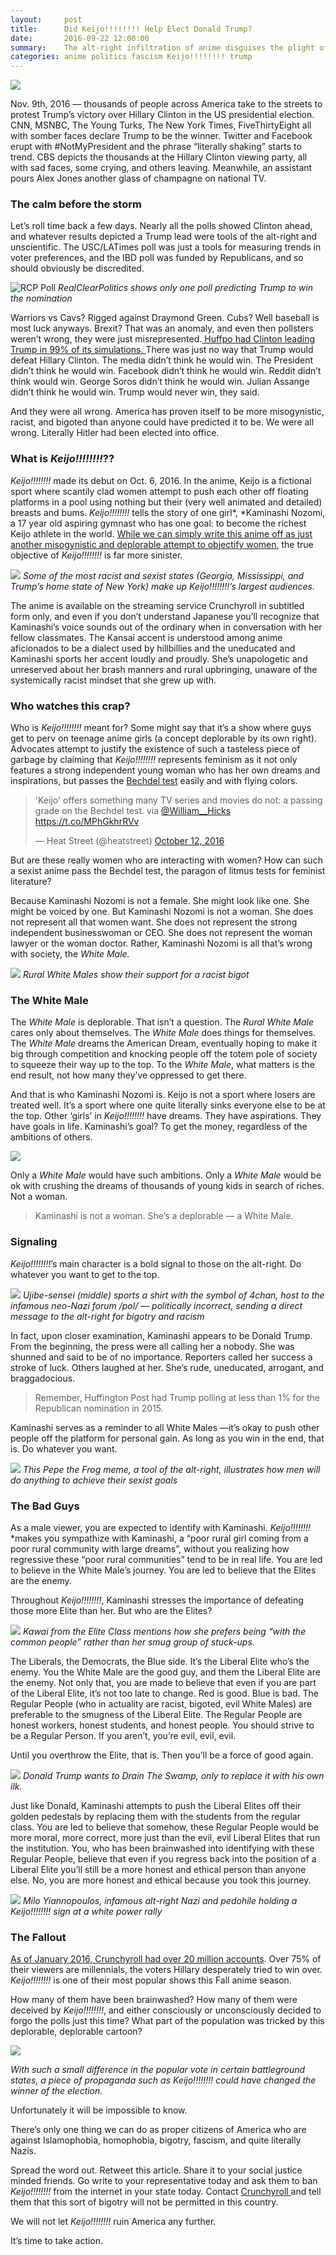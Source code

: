 ```yaml
---
layout:     post
title:      Did Keijo!!!!!!!! Help Elect Donald Trump?
date:       2016-09-22 12:00:00
summary:    The alt-right infiltration of anime disguises the plight of Rural White Males through cute anime girls.
categories: anime politics fascism Keijo!!!!!!!! trump
---
```


![](https://cdn-images-1.medium.com/max/2000/1*Jmq0QRsmyqEzhkUiW-KDzw.png)

Nov. 9th, 2016 — thousands of people across America take to the streets to
protest Trump’s victory over Hillary Clinton in the US presidential election.
CNN, MSNBC, The Young Turks, The New York Times, FiveThirtyEight all with somber
faces declare Trump to be the winner. Twitter and Facebook erupt with
#NotMyPresident and the phrase “literally shaking” starts to trend. CBS depicts
the thousands at the Hillary Clinton viewing party, all with sad faces, some
crying, and others leaving. Meanwhile, an assistant pours Alex Jones another
glass of champagne on national TV.

### The calm before the storm

Let’s roll time back a few days. Nearly all the polls showed Clinton ahead, and
whatever results depicted a Trump lead were tools of the alt-right and
unscientific. The USC/LATimes poll was just a tools for measuring trends in
voter preferences, and the IBD poll was funded by Republicans, and so should
obviously be discredited.

![RCP Poll](https://cdn-images-1.medium.com/max/800/1*lbURelFAQxqxVzVeDSHD6g.png)
*RealClearPolitics shows only one poll predicting Trump to win the nomination*

Warriors vs Cavs? Rigged against Draymond Green. Cubs? Well baseball is most
luck anyways. Brexit? That was an anomaly, and even then pollsters weren’t
wrong, they were just misrepresented.[ Huffpo had Clinton leading Trump in 99%
of its simulations.
](http://elections.huffingtonpost.com/pollster/2016-general-election-trump-vs-clinton)There
was just no way that Trump would defeat Hillary Clinton. The media didn’t think
he would win. The President didn’t think he would win. Facebook didn’t think he
would win. Reddit didn’t think would win. George Soros didn’t think he would
win. Julian Assange didn’t think he would win. Trump would never win, they said.

And they were all wrong. America has proven itself to be more misogynistic,
racist, and bigoted than anyone could have predicted it to be. We were all
wrong. Literally Hitler had been elected into office.

### What is *Keijo!!!!!!!!*??

*Keijo!!!!!!!!* made its debut on Oct. 6, 2016. In the anime, Keijo is a
fictional sport where scantily clad women attempt to push each other off
floating platforms in a pool using nothing but their (very well animated and
detailed) breasts and bums. *Keijo!!!!!!!!* tells the story of one girl*,
*Kaminashi Nozomi, a 17 year old aspiring gymnast who has one goal: to become
the richest Keijo athlete in the world. [While we can simply write this anime
off as just another misogynistic and deplorable attempt to objectify
women](http://www.kotaku.co.uk/2016/10/11/girls-fight-with-their-bums-and-boobs-in-this-deplorable-new-anime),
the true objective of *Keijo!!!!!!!!* is far more sinister.

![](https://cdn-images-1.medium.com/max/800/1*qVTeHLKvBPxshRP08yr5hQ.jpeg)
*Some of the most racist and sexist states (Georgia, Mississippi, and Trump’s
home state of New York) make up *Keijo!!!!!!!!*’s largest audiences.*


The anime is available on the streaming service Crunchyroll in subtitled form
only, and even if you don’t understand Japanese you’ll recognize that
Kaminashi’s voice sounds out of the ordinary when in conversation with her
fellow classmates. The Kansai accent is understood among anime aficionados to be
a dialect used by hillbillies and the uneducated and Kaminashi sports her accent
loudly and proudly. She’s unapologetic and unreserved about her brash manners
and rural upbringing, unaware of the systemically racist mindset that she grew
up with.

### Who watches this crap?

Who is *Keijo!!!!!!!!* meant for? Some might say that it’s a show where guys get
to perv on teenage anime girls (a concept deplorable by its own right).
Advocates attempt to justify the existence of such a tasteless piece of garbage
by claiming that *Keijo!!!!!!!!* represents feminism as it not only features a
strong independent young woman who has her own dreams and inspirations, but
passes the [Bechdel test](https://en.wikipedia.org/wiki/Bechdel_test) easily and
with flying colors.

<blockquote class="twitter-tweet" data-lang="en"><p lang="en" dir="ltr">&#39;Keijo&#39; offers something many TV series and movies do not: a passing grade on the Bechdel test. via <a href="https://twitter.com/William__Hicks?ref_src=twsrc%5Etfw">@William__Hicks</a> <a href="https://t.co/MPhGkhrRVv">https://t.co/MPhGkhrRVv</a></p>&mdash; Heat Street (@heatstreet) <a href="https://twitter.com/heatstreet/status/786295145448804357?ref_src=twsrc%5Etfw">October 12, 2016</a></blockquote>
<script async src="https://platform.twitter.com/widgets.js" charset="utf-8"></script>

But are these really women who are interacting with women? How can such a sexist
anime pass the Bechdel test, the paragon of litmus tests for feminist
literature?

Because Kaminashi Nozomi is not a female. She might look like one. She might be
voiced by one. But Kaminashi Nozomi is not a woman. She does not represent all
that women want. She does not represent the strong independent businesswoman or
CEO. She does not represent the woman lawyer or the woman doctor. Rather,
Kaminashi Nozomi is all that’s wrong with society, the *White Male.*

![](https://cdn-images-1.medium.com/max/800/1*nwDKUwiE0cPv0ORJCLb1zg.jpeg)
*Rural White Males show their support for a racist bigot*


### The White Male

The *White Male* is deplorable. That isn’t a question. The *Rural White Male*
cares only about themselves. The *White Male* does things for themselves. The
*White Male* dreams the American Dream, eventually hoping to make it big through
competition and knocking people off the totem pole of society to squeeze their
way up to the top. To the *White Male*, what matters is the end result, not how
many they’ve oppressed to get there.

And that is who Kaminashi Nozomi is. Keijo is not a sport where losers are
treated well. It’s a sport where one quite literally sinks everyone else to be
at the top. Other ‘girls’ in *Keijo!!!!!!!!* have dreams. They have aspirations.
They have goals in life. Kaminashi’s goal? To get the money, regardless of the
ambitions of others.

![](https://cdn-images-1.medium.com/max/800/1*58fOldWyuRI8NueUgW8kTw.jpeg)

Only a *White Male* would have such ambitions. Only a *White Male* would be ok
with crushing the dreams of thousands of young kids in search of riches. Not a
woman.

> Kaminashi is not a woman. She’s a deplorable — a White Male.

### Signaling

*Keijo!!!!!!!!*’s main character is a bold signal to those on the alt-right. Do
whatever you want to get to the top.

![](https://cdn-images-1.medium.com/max/800/1*LrA5EF-naiH6-qRHOpFcpA.jpeg)
*Ujibe-sensei (middle) sports a shirt with the symbol of 4chan, host to the
infamous neo-Nazi forum /pol/ — politically incorrect, sending a direct message
to the alt-right for bigotry and racism*

In fact, upon closer examination, Kaminashi appears to be Donald Trump. From the
beginning, the press were all calling her a nobody. She was shunned and said to
be of no importance. Reporters called her success a stroke of luck. Others
laughed at her. She’s rude, uneducated, arrogant, and braggadocious.

> Remember, Huffington Post had Trump polling at less than 1% for the Republican
> nomination in 2015.

Kaminashi serves as a reminder to all White Males —it’s okay to push other
people off the platform for personal gain. As long as you win in the end, that
is. Do whatever you want.

![](https://cdn-images-1.medium.com/max/800/1*tEymZFW2CX5qwipLXtV1-g.jpeg)
*This Pepe the Frog meme, a tool of the alt-right, illustrates how men will do
anything to achieve their sexist goals*

### The Bad Guys

As a male viewer, you are expected to identify with Kaminashi. *Keijo!!!!!!!!*
*makes you sympathize with Kaminashi, a “poor rural girl coming from a poor
rural community with large dreams”, without you realizing how regressive these
“poor rural communities” tend to be in real life. You are led to believe in the
White Male’s journey. You are led to believe that the Elites are the enemy.

Throughout *Keijo!!!!!!!!*, Kaminashi stresses the importance of defeating those
more Elite than her. But who are the Elites?

![](https://cdn-images-1.medium.com/max/800/1*S9TLh76YCYeFNRvkGuYnVw.jpeg)
*Kawai from the Elite Class mentions how she prefers being “with the common
people” rather than her smug group of stuck-ups.*

The Liberals, the Democrats, the Blue side. It’s the Liberal Elite who’s the
enemy. You the White Male are the good guy, and them the Liberal Elite are the
enemy. Not only that, you are made to believe that even if you are part of the
Liberal Elite, it’s not too late to change. Red is good. Blue is bad. The
Regular People (who in actuality are racist, bigoted, evil White Males) are
preferable to the smugness of the Liberal Elite. The Regular People are honest
workers, honest students, and honest people. You should strive to be a Regular
Person. If you aren’t, you’re evil, evil, evil.

Until you overthrow the Elite, that is. Then you’ll be a force of good again.

![](https://cdn-images-1.medium.com/max/800/1*mZVclBhq_PnCm2w1rIhzFQ.jpeg)
*Donald Trump wants to Drain The Swamp, only to replace it with his own ilk.*

Just like Donald, Kaminashi attempts to push the Liberal Elites off their golden
pedestals by replacing them with the students from the regular class. You are
led to believe that somehow, these Regular People would be more moral, more
correct, more just than the evil, evil Liberal Elites that run the institution.
You, who has been brainwashed into identifying with these Regular People,
believe that even if you regress back into the position of a Liberal Elite
you’ll still be a more honest and ethical person than anyone else. No, you are
more honest and ethical because you took this journey.

![](https://i.imgur.com/AT0jTmd.jpg)
*Milo Yiannopoulos, infamous alt-right Nazi and pedohile holding a Keijo!!!!!!!! sign at a white power rally*

### The Fallout

[As of January 2016, Crunchyroll had over 20 million
accounts](http://www.forbes.com/sites/laurenorsini/2016/01/13/crunchyroll-leads-by-example-the-future-of-streaming-video-is-niche/#fa16c317d9cd).
Over 75% of their viewers are millennials, the voters Hillary desperately tried
to win over. *Keijo!!!!!!!!* is one of their most popular shows this Fall anime
season.

How many of them have been brainwashed? How many of them were deceived by
*Keijo!!!!!!!!*, and either consciously or unconsciously decided to forgo the
polls just this time? What part of the population was tricked by this
deplorable, deplorable cartoon?


![](https://cdn-images-1.medium.com/max/800/1*W0ZT1LtN_NosMtIiLrR9Bg.jpeg)

*With such a small difference in the popular vote in certain battleground states,
a piece of propaganda such as *Keijo!!!!!!!!* could have changed the winner of
the election.*

Unfortunately it will be impossible to know.

There’s only one thing we can do as proper citizens of America who are against
Islamophobia, homophobia, bigotry, fascism, and quite literally Nazis.

Spread the word out. Retweet this article. Share it to your social justice
minded friends. Go write to your representative today and ask them to ban
*Keijo!!!!!!!!* from the internet in your state today. Contact [Crunchyroll
](http://www.crunchyroll.com/help?topic=contact)and tell them that this sort of
bigotry will not be permitted in this country.

We will not let *Keijo!!!!!!!!* ruin America any further.

It’s time to take action.